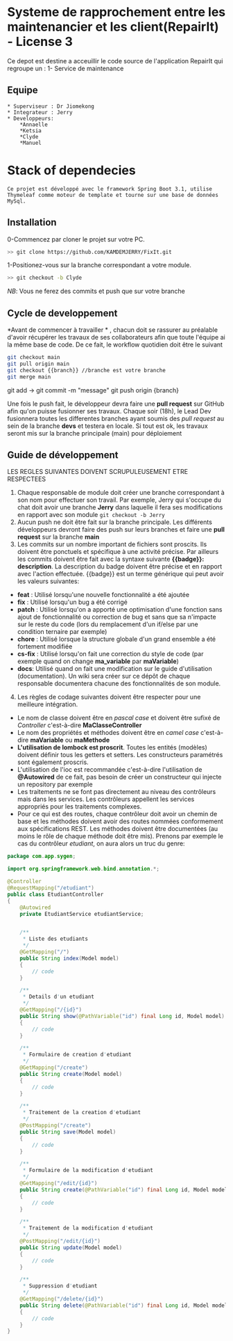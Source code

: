 # Systeme de rapprochement entre les maintenancier et les client(RepairIt)  - License 3  

Ce depot est destine a acceuillir le code source de l'application RepairIt qui regroupe un :
		1- Service de maintenance


## Equipe
	* Superviseur : Dr Jiomekong
	* Integrateur : Jerry
	* Developpeurs:
		*Annaelle
		*Ketsia
		*Clyde
		*Manuel
# Stack of dependecies

	Ce projet est développé avec le framework Spring Boot 3.1, utilise Thymeleaf comme moteur de template et tourne sur une base de données MySql.
	

## Installation
0-Commencez par cloner le projet sur votre PC.
```bash
>> git clone https://github.com/KAMDEMJERRY/FixIt.git
````` 
1-Positionez-vous sur la branche correspondant a votre module.
```bash
>> git checkout -b Clyde
```
_NB_: Vous ne ferez des commits et push que sur votre branche

## Cycle de developpement
*Avant de commencer à travailler * , chacun doit se rassurer au préalable d'avoir récupérer les travaux de ses collaborateurs afin que toute l'équipe ai la même base de code. De ce fait, le workflow quotidien doit être le suivant
```bash
git checkout main
git pull origin main
git checkout {{branch}} //branche est votre branche
git merge main 
````
git add -> git commit -m "message" git push origin {branch}

Une fois le push fait, le développeur devra faire une **pull request** sur GitHub afin qu'on puisse fusionner ses travaux.
Chaque soir (18h), le Lead Dev fusionnera toutes les differentes branches ayant soumis des *pull request* au sein de la branche **devs** et testera en locale. Si tout est ok, les travaux seront mis sur la branche principale (main) pour déploiement 

## Guide de développement
LES REGLES SUIVANTES DOIVENT SCRUPULEUSEMENT ETRE RESPECTEES

1. Chaque responsable de module doit créer une branche correspondant à son nom pour effectuer son travail.
Par exemple, Jerry qui s'occupe du chat doit avoir une branche **Jerry** dans laquelle il fera ses modifications en rapport avec son module  `git checkout -b Jerry`
2. Aucun push ne doit être fait sur la branche principale. Les différents développeurs devront faire des push sur leurs branches et faire une **pull request** sur la branche **main**  
3. Les commits sur un nombre important de fichiers sont proscits. Ils doivent être ponctuels et spécifique à une activité précise. Par ailleurs les commits doivent être fait avec la syntaxe suivante **{{badge}}: description**. La description du badge doivent être précise et en rapport avec l'action effectuée. {{badge}} est un terme générique qui peut avoir les valeurs suivantes:
* **feat** : Utilisé lorsqu'une nouvelle fonctionnalité a été ajoutée
* **fix** : Utilisé lorsqu'un bug a été corrigé
* **patch** : Utilisé lorsqu'on a apporté une optimisation d'une fonction sans ajout de fonctionnalité ou correction de bug et sans que sa n'impacte sur le reste du code (lors du remplacement d'un if/else par une condition ternaire par exemple)
* **chore** : Utilisé lorsque la structure globale d'un grand ensemble a été fortement modifiée
* **cs-fix** : Utilisé lorsqu'on fait une correction du style de code (par exemple quand on change **ma_variable** par **maVariable**)
* **docs**: Utilisé quand on fait une modification sur le guide d'utilisation (documentation). Un wiki sera créer sur ce dépôt de chaque responsable documentera chacune des fonctionnalités de son module.
4. Les règles de codage suivantes doivent être respecter pour une meilleure intégration.
* Le nom de classe doivent être en *pascal case* et doivent être sufixé de *Controller* c'est-à-dire **MaClasseController**
* Le nom des propriétés et méthodes doivent être en *camel case* c'est-à-dire **maVariable** ou **maMethode**
* **L'utilisation de lombock est proscrit**. Toutes les entités (modèles) doivent définir tous les getters et setters. Les constructeurs paramétrés sont également proscris.
* L'utilisation de l'ioc est recommandée c'est-à-dire l'utilisation de **@Autowired** de ce fait, pas besoin de créer un constructeur qui injecte un repository par exemple
* Les traitements ne se font pas directement au niveau des contrôleurs mais dans les services. Les contrôleurs appellent les services appropriés pour les traitements complexes.
* Pour ce qui est des routes, chaque contrôleur doit avoir un chemin de base et les méthodes doivent avoir des routes nommées conformement aux spécifications REST. Les méthodes doivent être documentées (au moins le rôle de chaque méthode doit être mis). Prenons par exemple le cas du contrôleur *etudiant*, on aura alors un truc du genre:
```java 
package com.app.sygen;

import org.springframework.web.bind.annotation.*;

@Controller
@RequestMapping("/etudiant")
public class EtudiantController 
{
    @Autowired 
	private EtudiantService etudiantService;


	/**
	 * Liste des etudiants
	 */
	@GetMapping("/")
	public String index(Model model)
	{
		// code
	}

	/**
	 * Details d'un etudiant
	 */
	@GetMapping("/{id}")
	public String show(@PathVariable("id") final Long id, Model model)
	{
		// code
	}

	/**
	 * Formulaire de creation d'etudiant
	 */
	@GetMapping("/create")
	public String create(Model model)
	{
		// code
	}

	/**
	 * Traitement de la creation d'etudiant
	 */
	@PostMapping("/create")
	public String save(Model model)
	{
		// code
	}

	/**
	 * Formulaire de la modification d'etudiant
	 */
	@GetMapping("/edit/{id}")
	public String create(@PathVariable("id") final Long id, Model model)
	{
		// code
	}

	/**
	 * Traitement de la modification d'etudiant
	 */
	@PostMapping("/edit/{id}")
	public String update(Model model)
	{
		// code
	}

	/**
	 * Suppression d'etudiant
	 */
	@GetMapping("/delete/{id}")
	public String delete(@PathVariable("id") final Long id, Model model)
	{
		// code
	}
}
```

